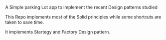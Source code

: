 A Simple parking Lot app to implement the recent Design patterns studied

This Repo implements most of the Solid principles while some shortcuts are taken to save time.

It implements Startegy and Factory Design pattern.
